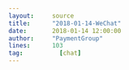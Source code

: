 ```yaml
---
layout:     source 
title:      "2018-01-14-WeChat"
date:       2018-01-14 12:00:00
author:     "PaymentGroup"
lines:      103 
tag:		  [chat]
---
```

